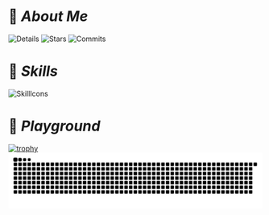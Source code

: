 <link href="styles/style.css" rel="stylesheet"></link>

# :pushpin: **_About Me_**

![Details](http://github-profile-summary-cards.vercel.app/api/cards/profile-details?username=mamenz752&theme=github#details)
![Stars](http://github-profile-summary-cards.vercel.app/api/cards/stats?username=mamenz752&theme=github#stars)
![Commits](http://github-profile-summary-cards.vercel.app/api/cards/most-commit-language?username=mamenz752&theme=github#commits)

# :rocket: **_Skills_**

![SkillIcons](https://skillicons.dev/icons?i=js,ts,react,nextjs,go,php,larabel,pys#skills)

# 🛝 **_Playground_**

[![trophy](https://github-profile-trophy.vercel.app/?username=mamenz752&theme=onedark)](https://github.com/ryo-ma/github-profile-trophy)
![snake animation](https://raw.githubusercontent.com/mamenz752/mamenz752/output/github-contribution-grid-snake.svg)
